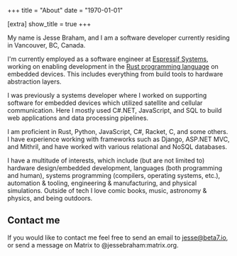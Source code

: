 +++
title = "About"
date  = "1970-01-01"

[extra]
show_title = true
+++

My name is Jesse Braham, and I am a software developer currently residing in Vancouver, BC, Canada.

I'm currently employed as a software engineer at [Espressif Systems](https://www.espressif.com/), working on enabling development in the [Rust programming language](https://www.rust-lang.org/) on embedded devices. This includes everything from build tools to hardware abstraction layers.

I was previously a systems developer where I worked on supporting software for embedded devices which utilized satellite and cellular communication. Here I mostly used C#.NET, JavaScript, and SQL to build web applications and data processing pipelines.

I am proficient in Rust, Python, JavaScript, C#, Racket, C, and some others. I have experience working with frameworks such as Django, ASP.NET MVC, and Mithril, and have worked with various relational and NoSQL databases.

I have a multitude of interests, which include (but are not limited to) hardware design/embedded development, languages (both programming and human), systems programming (compilers, operating systems, etc.), automation & tooling, engineering & manufacturing, and physical simulations. Outside of tech I love comic books, music, astronomy & physics, and being outdoors.

## Contact me

If you would like to contact me feel free to send an email to [jesse@beta7.io](mailto:jesse@beta7.io), or send a message on Matrix to <span class="text-white">@jessebraham:matrix.org</span>.
